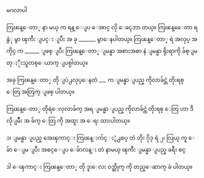 မဂလာပါ

ကြၽန္ေတာ္ နာ မယ္ က ရန္ ေျပ ေအာင္ လို ေခၚဘာ တယ္။ ကြၽန္ေေတာ ရန္ဂံု မွာ ၾကီး ျပင္း ျပီး အ ခု _______ မွာေနပါတယ္။
ကြၽန္ေတာ္ ရဲ အလုပ္ အကိုင္ က   ______ ျဖစ္ ျပီး ကြၽန္ေတာ္  ျမန္မာ အစားအစာ နဲ  ျမန္မာ ရိုးရာကို ခ်စ္ျမတ္ႏိုးသူတစ္ေယာက္ ျပစ္ပါတယ္။

အခု ကြၽန္ေတာ္ တို ျပဴ႕လုပ္ေနတဲ ___ က  ျမန္မာ ျပည္ ကိုလာခ်င္တဲ  တိုးရစ္ ေတြ အတြက္ ျဖစ္ ပါတယ္။

ကြၽန္ေတာ္ တိုရဲေလ့လာခ်က္ အရ   ျမန္မာ ျပည္ ကိုလာခ်င္တဲ  တိုးရစ္ ေတြ ဟာ ဒီ လိုျမိဳး အ ခ်က္ ေတြ ကို အထူး အ ေရး ထားပါတယ္။

၁၊ ျမန္မာ ျပည္ အေၾကာင္း ကြၽန္းက်င္  ႏွံ႕စပ္ တဲ တိုး ဂိုဒ္ ရဲ
၂၊ လြယ္ ကူ ေခ်ာ ေျမ ျပီး အစင္ေျပ ေခ်ာလန္း တဲ နာမယ္ ၾကီး  ျမန္မာ ျပည္ ခရီး စင္ 

ဒါ ေၾကာင္း  ကြၽန္ေတာ္ တို ဒူးေလး  ဝဘ္ဆိုက္ ကို တည္ေဆာက္ ခဲ ပါတယ္။


